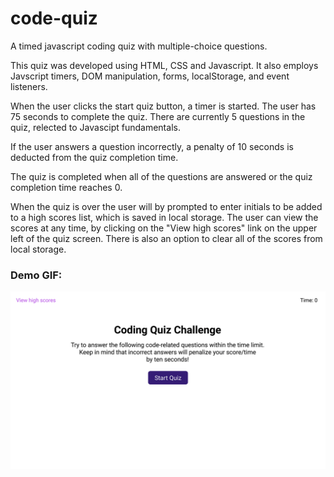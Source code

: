 # code-quiz
A timed javascript coding quiz with multiple-choice questions.

This quiz was developed using HTML, CSS and Javascript.
It also employs Javscript timers, DOM manipulation, forms, localStorage, and event listeners.

When the user clicks the start quiz button, a timer is started. The user has 75 seconds to complete the quiz. There are currently 5 questions in the quiz, relected to Javascipt fundamentals.

If the user answers a question incorrectly, a penalty of 10 seconds is deducted from the quiz completion time.

The quiz is completed when all of the questions are answered or the quiz completion time reaches 0.

When the quiz is over the user will by prompted to enter initials to be added to a high scores list, which is saved in local storage. The user can view the scores at any time, by clicking on the "View high scores" link on the upper left of the quiz screen. There is also an option to clear all of the scores from local storage.

### Demo GIF:
![image info](./assets/images/04-web-apis-homework-demo.gif)

